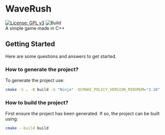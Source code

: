 # WaveRush

[![License: GPL v3](https://img.shields.io/badge/License-GPLv3-blue.svg)](https://www.gnu.org/licenses/gpl-3.0)
![Build](https://github.com/OhhhZenix/WaveRush/actions/workflows/build.yml/badge.svg) <br>
 A simple game made in C++

## Getting Started

Here are some questions and answers to get started.

### How to generate the project?

To generate the project use:

```sh
cmake -S . -B build -G "Ninja" -DCMAKE_POLICY_VERSION_MINIMUM="3.10"
```

### How to build the project?

First ensure the project has been generated. If so, the project can be built using:

 ```sh
 cmake --build build
 ```
